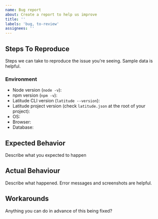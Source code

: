 ```yaml
---
name: Bug report
about: Create a report to help us improve
title: ''
labels: 'bug, to-review'
assignees: ''
---
```


## Steps To Reproduce

Steps we can take to reproduce the issue you're seeing. Sample data is helpful.

### Environment

- Node version (`node -v`):
- npm version (`npm -v`):
- Latitude CLI version (`latitude --version`):
- Latitude project version (check `latitude.json` at the root of your project):
- OS:
- Browser:
- Database:

## Expected Behavior

Describe what you expected to happen

## Actual Behaviour

Describe what happened. Error messages and screenshots are helpful.

## Workarounds

Anything you can do in advance of this being fixed?
